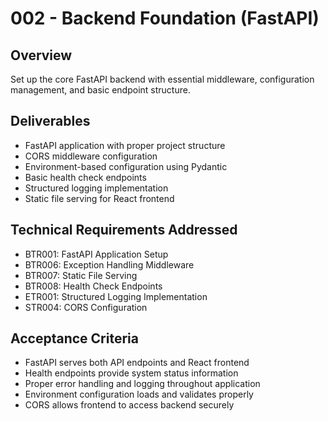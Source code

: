 # 002 - Backend Foundation (FastAPI)

## Overview
Set up the core FastAPI backend with essential middleware, configuration management, and basic endpoint structure.

## Deliverables
- FastAPI application with proper project structure
- CORS middleware configuration
- Environment-based configuration using Pydantic
- Basic health check endpoints
- Structured logging implementation
- Static file serving for React frontend

## Technical Requirements Addressed
- BTR001: FastAPI Application Setup
- BTR006: Exception Handling Middleware
- BTR007: Static File Serving
- BTR008: Health Check Endpoints
- ETR001: Structured Logging Implementation
- STR004: CORS Configuration

## Acceptance Criteria
- FastAPI serves both API endpoints and React frontend
- Health endpoints provide system status information
- Proper error handling and logging throughout application
- Environment configuration loads and validates properly
- CORS allows frontend to access backend securely